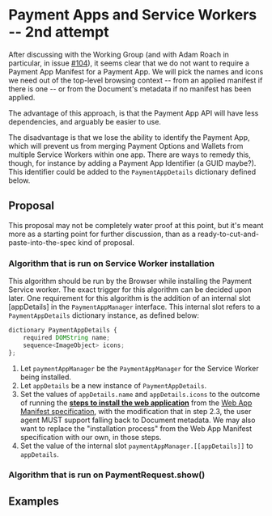 # Payment Apps and Service Workers -- 2nd attempt

After discussing with the Working Group (and with Adam Roach in particular, in issue [#104](https://github.com/w3c/webpayments-payment-apps-api/pull/104)), it seems clear that we do not want to require a Payment App Manifest for a Payment App. We will pick the names and icons we need out of the top-level browsing context -- from an applied manifest if there is one -- or from the Document's metadata if no manifest has been applied.

The advantage of this approach, is that the Payment App API will have less dependencies, and arguably be easier to use.

The disadvantage is that we lose the ability to identify the Payment App, which will prevent us from merging Payment Options and Wallets from multiple Service Workers within one app. There are ways to remedy this, though, for instance by adding a Payment App Identifier (a GUID maybe?). This identifier could be added to the `PaymentAppDetails` dictionary defined below.


## Proposal

This proposal may not be completely water proof at this point, but it's meant more as a starting point for further discussion, than as a ready-to-cut-and-paste-into-the-spec kind of proposal.


### Algorithm that is run on Service Worker installation

This algorithm should be run by the Browser while installing the Payment Service worker. The exact trigger for this algorithm can be decided upon later. One requirement for this algorithm is the addition of an internal slot [appDetails] in the `PaymentAppManager` interface. This internal slot refers to a `PaymentAppDetails` dictionary instance, as defined below:

```javascript
dictionary PaymentAppDetails {
    required DOMString name;
    sequence<ImageObject> icons;
};
```

1. Let `paymentAppManager` be the `PaymentAppManager` for the Service Worker being installed.
1. Let `appDetails` be a new instance of `PaymentAppDetails`.
1. Set the values of `appDetails.name` and `appDetails.icons` to the outcome of running the [**steps to install the web application**](https://w3c.github.io/manifest/#dfn-steps-to-install-the-web-application) from the [Web App Manifest specification](https://w3c.github.io/manifest/), with the modification that in step 2.3, the user agent MUST support falling back to Document metadata. We may also want to replace the "installation process" from the Web App Manifest specification with our own, in those steps.
1. Set the value of the internal slot `paymentAppManager.[[appDetails]]` to `appDetails`.


### Algorithm that is run on PaymentRequest.show()

## Examples
